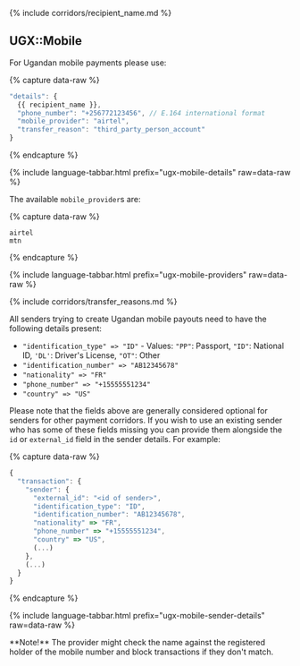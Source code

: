 {% include corridors/recipient_name.md %}

## UGX::Mobile

For Ugandan mobile payments please use:

{% capture data-raw %}
```javascript
"details": {
  {{ recipient_name }},
  "phone_number": "+256772123456", // E.164 international format
  "mobile_provider": "airtel",
  "transfer_reason": "third_party_person_account"
}
```
{% endcapture %}

{% include language-tabbar.html prefix="ugx-mobile-details" raw=data-raw %}

The available `mobile_provider`s are:

{% capture data-raw %}
```
airtel
mtn
```
{% endcapture %}

{% include language-tabbar.html prefix="ugx-mobile-providers" raw=data-raw %}

{% include corridors/transfer_reasons.md %}

All senders trying to create Ugandan mobile payouts need to have the following details present:
- `"identification_type" => "ID"` - Values: `"PP"`: Passport, `"ID"`: National ID, `'DL'`: Driver's License, `"OT"`: Other
- `"identification_number" => "AB12345678"`
- `"nationality" => "FR"`
- `"phone_number" => "+15555551234"`
- `"country" => "US"`

Please note that the fields above are generally considered optional for senders for other payment corridors. If you wish to use an existing sender who has some of these fields missing you can provide them alongside the `id` or `external_id` field in the sender details. For example:

{% capture data-raw %}
```javascript
{
  "transaction": {
    "sender": {
      "external_id": "<id of sender>",
      "identification_type": "ID",
      "identification_number": "AB12345678",
      "nationality" => "FR",
      "phone_number" => "+15555551234",
      "country" => "US",
      (...)
    },
    (...)
  }
}
```
{% endcapture %}

{% include language-tabbar.html prefix="ugx-mobile-sender-details" raw=data-raw %}

<div class="alert alert-info" markdown="1">
**Note!** The provider might check the name against the registered holder of the mobile number and block transactions if they don't match.
</div>
